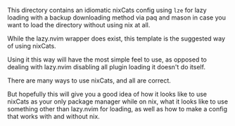 This directory contains an idiomatic nixCats config using `lze` for lazy loading with a backup downloading method via paq and mason in case you want to load the directory without using nix at all.

While the lazy.nvim wrapper does exist, this template is the suggested way of using nixCats.

Using it this way will have the most simple feel to use, as opposed to dealing with lazy.nvim disabling all plugin loading it doesn't do itself.

There are many ways to use nixCats, and all are correct.

But hopefully this will give you a good idea of how it looks like to use nixCats as your only package manager while on nix,
what it looks like to use something other than lazy.nvim for loading, as well as how to make a config that works with and without nix.
